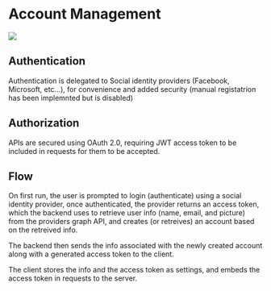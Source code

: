 # Account Management

![](Account-Management.jpeg)

## Authentication

Authentication is delegated to Social identity providers (Facebook, Microsoft, etc...), for convenience and added security (manual registatrion has been implemnted but is disabled)

## Authorization

APIs are secured using OAuth 2.0, requiring JWT access token to be included in requests for them to be accepted.

## Flow

On first run, the user is prompted to login (authenticate) using a social identity provider, once authenticated, the provider returns an access token, which the backend uses to retrieve user info (name, email, and picture) from the providers graph API, and creates (or retreives) an account based on the retreived info.

The backend then sends the info associated with the newly created account along with a generated access token to the client.

The client stores the info and the access token as settings, and embeds the access token in requests to the server.